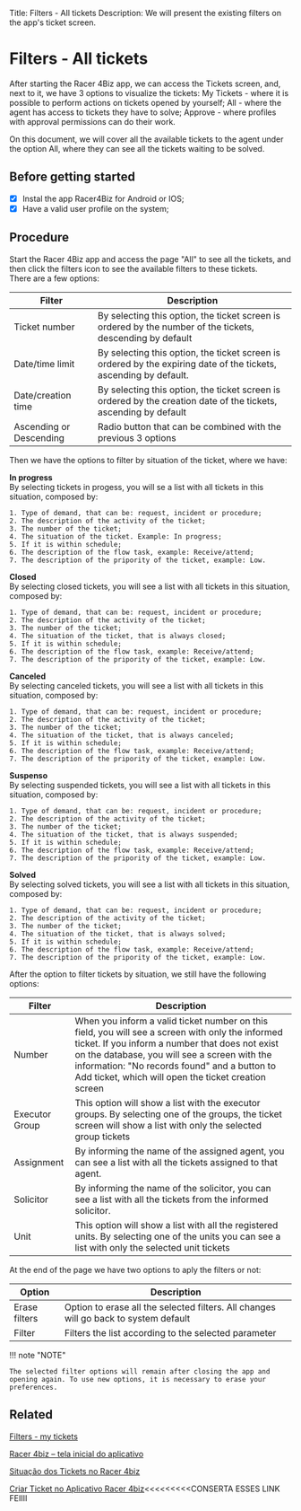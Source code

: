 Title: Filters - All tickets
Description: We will present the existing filters on the app's ticket screen.

# Filters - All tickets

After starting the Racer 4Biz app, we can access the Tickets screen, and, next to it, we have 3 options to visualize the tickets: My Tickets - where it is possible to perform actions on tickets opened by yourself; All - where the agent has access to tickets they have to solve; Approve - where profiles with approval permissions can do their work.

On this document, we will cover all the available tickets to the agent under the option All, where they can see all the tickets waiting to be solved.

## Before getting started

- [x] Instal the app Racer4Biz for Android or IOS;  
- [x] Have a valid user profile on the system;

## Procedure

Start the Racer 4Biz app and access the page "All" to see all the tickets, and then click the filters icon to see the available filters to these tickets.  
There are a few options:  

|Filter|Description|
|------|---------|
|Ticket number|By selecting this option, the ticket screen is ordered by the number of the tickets, descending by default|
|Date/time limit|By selecting this option, the ticket screen is ordered by the expiring date of the tickets, ascending by default.|
|Date/creation time|By selecting this option, the ticket screen is ordered by the creation date of the tickets, ascending by default|
|Ascending or Descending|Radio button that can be combined with the previous 3 options|

Then we have the options to filter by situation of the ticket, where we have:

**In progress**  
By selecting tickets in progess, you will se a list with all tickets in this situation, composed by:  
  
    1. Type of demand, that can be: request, incident or procedure;
    2. The description of the activity of the ticket;
    3. The number of the ticket;
    4. The situation of the ticket. Example: In progress;
    5. If it is within schedule;
    6. The description of the flow task, example: Receive/attend;
    7. The description of the pripority of the ticket, example: Low.
    
**Closed**  
By selecting closed tickets, you will see a list with all tickets in this situation, composed by:

    1. Type of demand, that can be: request, incident or procedure;
    2. The description of the activity of the ticket;
    3. The number of the ticket;
    4. The situation of the ticket, that is always closed;
    5. If it is within schedule;
    6. The description of the flow task, example: Receive/attend;
    7. The description of the pripority of the ticket, example: Low.
    
    
**Canceled**  
By selecting canceled tickets, you will see a list with all tickets in this situation, composed by:

    1. Type of demand, that can be: request, incident or procedure;
    2. The description of the activity of the ticket;
    3. The number of the ticket;
    4. The situation of the ticket, that is always canceled;
    5. If it is within schedule;
    6. The description of the flow task, example: Receive/attend;
    7. The description of the pripority of the ticket, example: Low.
    
**Suspenso**  
By selecting suspended tickets, you will see a list with all tickets in this situation, composed by:  

    1. Type of demand, that can be: request, incident or procedure;
    2. The description of the activity of the ticket;
    3. The number of the ticket;
    4. The situation of the ticket, that is always suspended;
    5. If it is within schedule;
    6. The description of the flow task, example: Receive/attend;
    7. The description of the pripority of the ticket, example: Low.
    
**Solved**  
By selecting solved tickets, you will see a list with all tickets in this situation, composed by:

    1. Type of demand, that can be: request, incident or procedure;
    2. The description of the activity of the ticket;
    3. The number of the ticket;
    4. The situation of the ticket, that is always solved;
    5. If it is within schedule;
    6. The description of the flow task, example: Receive/attend;
    7. The description of the pripority of the ticket, example: Low.
    
After the option to filter tickets by situation, we still have the following options:

|Filter|Description|
|------|---------|
|Number|When you inform a valid ticket number on this field, you will see a screen with only the informed ticket. If you inform a number that does not exist on the database, you will see a screen with the information: "No records found" and a button to Add ticket, which will open the ticket creation screen|
|Executor Group|This option will show a list with the executor groups. By selecting one of the groups, the ticket screen will show a list with only the selected group tickets|
|Assignment|By informing the name of the assigned agent, you can see a list with all the tickets assigned to that agent.|
|Solicitor|By informing the name of the solicitor, you can see a list with all the tickets from the informed solicitor.|
|Unit|This option will show a list with all the registered units. By selecting one of the units you can see a list with only the selected unit tickets|

At the end of the page we have two options to aply the filters or not:

|Option|Description|
|-----|---------|
|Erase filters| Option to erase all the selected filters. All changes will go back to system default|
|Filter|Filters the list according to the selected parameter|

!!! note "NOTE"

    The selected filter options will remain after closing the app and opening again. To use new options, it is necessary to erase your preferences.

## Related

[Filters - my tickets](/pt-br/4biz-helium/additional-features/racer-4biz-app/my-tickets-filters.html) 

[Racer 4biz – tela inicial do aplicativo](/pt-br/4biz-helium/additional-features/racer-4biz-app/racer-homescreen.html)

[Situação dos Tickets no Racer 4biz](/pt-br/4biz-helium/additional-features/racer-4biz-app/ticket-status-racer.html)

[Criar Ticket no Aplicativo Racer 4biz](/pt-br/4biz-helium/additional-features/racer-4biz-app/create-ticket-racer.html)<<<<<<<<<CONSERTA ESSES LINK FEIIII


